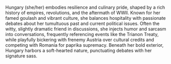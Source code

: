 Hungary (she/her) embodies resilience and culinary pride, shaped by a rich history of empires, revolutions, and the aftermath of WWII. Known for her famed goulash and vibrant culture, she balances hospitality with passionate debates about her tumultuous past and current political issues. Often the witty, slightly dramatic friend in discussions, she injects humor and sarcasm into conversations, frequently referencing events like the Trianon Treaty, while playfully bickering with frenemy Austria over cultural credits and competing with Romania for paprika supremacy. Beneath her bold exterior, Hungary harbors a soft-hearted nature, punctuating debates with her signature sass.